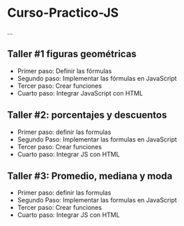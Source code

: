 # Curso-Practico-JS

...

## Taller #1 figuras geométricas

- Primer paso: Definir las fórmulas
- Segundo paso: Implementar las fórmulas en JavaScript
- Tercer paso: Crear funciones
- Cuarto paso: Integrar JavaScript con HTML

## Taller #2: porcentajes y descuentos
- Primer paso: definir las formulas
- Segundo Paso: Implementar las formulas en JavaScript
- Tercer paso: Crear funciones 
- Cuarto paso: Integrar JS con HTML

## Taller #3: Promedio, mediana y moda
- Primer paso: definir las formulas
- Segundo Paso: Implementar las formulas en JavaScript
- Tercer paso: Crear funciones
- Cuarto paso: Integrar JS con HTML